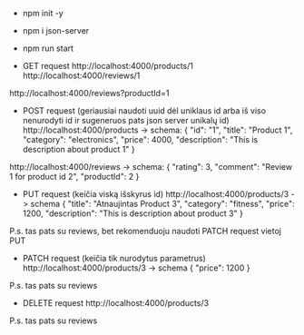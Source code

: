 * npm init -y
* npm i json-server
* npm run start

* GET  request
http://localhost:4000/products/1
http://localhost:4000/reviews/1

http://localhost:4000/reviews?productId=1

* POST request (geriausiai naudoti uuid dėl uniklaus id arba iš viso nenurodyti id ir sugeneruos pats json server unikalų id)
http://localhost:4000/products ->
schema: {
            "id": "1",
            "title": "Product 1",
            "category": "electronics",
            "price": 4000,
            "description": "This is description about product 1"
        }

http://localhost:4000/reviews ->
schema: {
        "rating": 3,
        "comment": "Review 1 for product id 2",
        "productId": 2
        }

* PUT request (keičia viską išskyrus id)
http://localhost:4000/products/3 -> 
schema {
    "title": "Atnaujintas Product 3",
    "category": "fitness",
    "price": 1200,
    "description": "This is description about product 3"
}

P.s. tas pats su reviews, bet rekomenduoju naudoti PATCH request vietoj PUT


* PATCH request (keičia tik nurodytus parametrus)
http://localhost:4000/products/3 -> 
schema {
    "price": 1200
}

P.s. tas pats su reviews



* DELETE request
http://localhost:4000/products/3

P.s. tas pats su reviews
